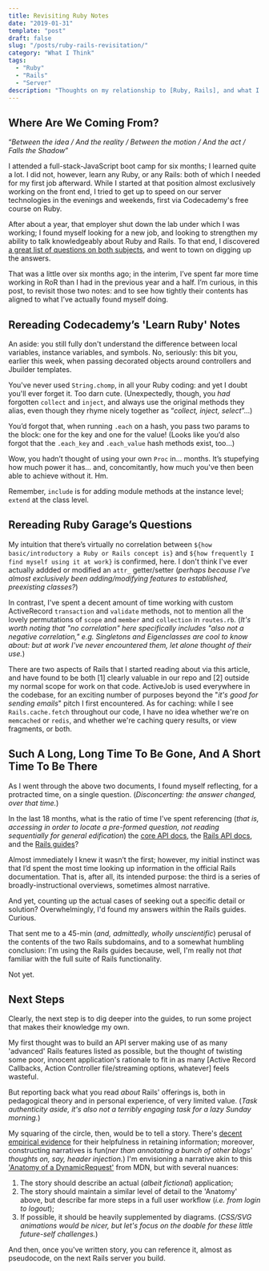 ```yaml
---
title: Revisiting Ruby Notes
date: "2019-01-31"
template: "post"
draft: false
slug: "/posts/ruby-rails-revisitation/"
category: "What I Think"
tags:
  - "Ruby"
  - "Rails"
  - "Server"
description: "Thoughts on my relationship to [Ruby, Rails], and what I could do to deepen it."
---
```


## Where Are We Coming From?

“_Between the idea / And the reality / Between the motion / And the act / Falls the Shadow_”

I attended a full-stack-JavaScript boot camp for six months; I learned quite a lot. I did not, however, learn any Ruby, or any Rails: both of which I needed for my first job afterward. While I started at that position almost exclusively working on the front end, I tried to get up to speed on our server technologies in the evenings and weekends, first via Codecademy's free course on Ruby. 

After about a year, that employer shut down the lab under which I was working; I found myself looking for a new job, and looking to strengthen my ability to talk knowledgeably about Ruby and Rails. To that end, I discovered [a great list of questions on both subjects](https://rubygarage.org/blog/how-to-interview-your-ruby-on-rails-developer), and went to town on digging up the answers.

That was a little over six months ago; in the interim, I’ve spent far more time working in RoR than I had in the previous year and a half. I’m curious, in this post, to revisit those two notes: and to see how tightly their contents has aligned to what I’ve actually found myself doing.

## Rereading Codecademy’s 'Learn Ruby' Notes

An aside: you still fully don't understand the difference between local variables, instance variables, and symbols. No, seriously: this bit you, earlier this week, when passing decorated objects around controllers and Jbuilder templates.

You've never used `String.chomp`, in all your Ruby coding: and yet I doubt you'll ever forget it. Too darn cute. (Unexpectedly, though, you _had_ forgotten `collect` and `inject`, and always use the original methods they alias, even though they rhyme nicely together as “_collect, inject, select_”...)

You’d forgot that, when running `.each` on a hash, you pass two params to the block: one for the key and one for the value! (Looks like you’d also forgot that the `.each_key` and `.each_value` hash methods exist, too...)

Wow, you hadn’t thought of using your own `Proc` in... months. It’s stupefying how much power it has... and, concomitantly, how much you've then been able to achieve without it. Hm.

Remember, `include` is for adding module methods at the instance level; `extend` at the class level.

## Rereading Ruby Garage’s Questions

My intuition that there’s virtually no correlation between `${how basic/introductory a Ruby or Rails concept is}` and `${how frequently I find myself using it at work}` is confirmed, here. I don't think I've ever actually addded or modified an `attr_` getter/setter (_perhaps because I've almost exclusively been adding/modifying features to established, preexisting classes?_) 

In contrast, I've spent a decent amount of time working with custom ActiveRecord `transaction` and `validate` methods, not to mention all the lovely permutations of `scope` and `member` and `collection` in `routes.rb`. (_It's worth noting that "no correlation" here specifically includes "also not a negative correlation," e.g. Singletons and Eigenclasses are cool to know about: but at work I've never encountered them, let alone thought of their use._)

There are two aspects of Rails that I started reading about via this article, and have found to be both [1] clearly valuable in our repo and [2] outside my normal scope for work on that code. ActiveJob is used everywhere in the codebase, for an exciting number of purposes beyond the "_it's good for sending emails_" pitch I first encountered. As for caching: while I see `Rails.cache.fetch` throughout our code, I have no idea whether we're on `memcached` or `redis`, and whether we're caching query results, or view fragments, or both.

## Such A Long, Long Time To Be Gone, And A Short Time To Be There

As I went through the above two documents, I found myself reflecting, for a protracted time, on a single question. (_Disconcerting: the answer changed, over that time._)

In the last 18 months, what is the ratio of time I’ve spent referencing (_that is, accessing in order to locate a pre-formed question, not reading sequentially for general edification_) the [core API docs](https://ruby-doc.org/core-2.6/), the [Rails API docs](https://api.rubyonrails.org/), and the [Rails guides](https://guides.rubyonrails.org/)?

Almost immediately I knew it wasn’t the first; however, my initial instinct was that I’d spent the most time looking up information in the official Rails documentation. That is, after all, its intended purpose: the third is a series of broadly-instructional overviews, sometimes almost narrative. 

And yet, counting up the actual cases of seeking out a specific detail or solution? Overwhelmingly, I'd found my answers within the Rails guides. Curious.

That sent me to a 45-min (_and, admittedly, wholly unscientific_) perusal of the contents of the two Rails subdomains, and to a somewhat humbling conclusion: I'm using the Rails guides because, well, I'm really not _that_ familiar with the full suite of Rails functionality. 

Not yet.

## Next Steps

Clearly, the next step is to dig deeper into the guides, to run some project that makes their knowledge my own.

My first thought was to build an API server making use of as many 'advanced' Rails features listed as possible, but the thought of twisting some poor, innocent application's rationale to fit in as many [Active Record Callbacks, Action Controller file/streaming options, whatever] feels wasteful.

But reporting back what you read _about_ Rails' offerings is, both in pedagogical theory and in personal experience, of very limited value. (_Task authenticity aside, it's also not a terribly engaging task for a lazy Sunday morning._)

My squaring of the circle, then, would be to tell a story. There's [decent empirical evidence](https://www.aft.org/periodical/american-educator/summer-2004/ask-cognitive-scientist) for their helpfulness in retaining information; moreover, constructing narratives is fun(_ner than annotating a bunch of other blogs' thoughts on, say, header injection._) I'm envisioning a narrative akin to this ['Anatomy of a DynamicRequest'](https://developer.mozilla.org/en-US/docs/Learn/Server-side/First_steps/Client-Server_overview#Anatomy_of_a_dynamic_request) from MDN, but with several nuances:
1. The story should describe an actual (_albeit fictional_) application;
2. The story should maintain a similar level of detail to the 'Anatomy' above, but describe far more steps in a full user workflow (_i.e. from login to logout_);
3. If possible, it should be heavily supplemented by diagrams. (_CSS/SVG animations would be nicer, but let's focus on the doable for these little future-self challenges._)

And then, once you've written story, you can reference it, almost as pseudocode, on the next Rails server you build.